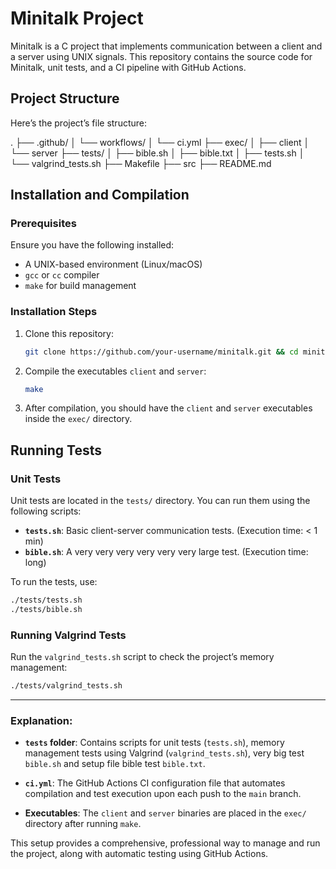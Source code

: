 # Minitalk Project

Minitalk is a C project that implements communication between a client and a server using UNIX signals. This repository contains the source code for Minitalk, unit tests, and a CI pipeline with GitHub Actions.

## Project Structure

Here’s the project’s file structure:

.
├── .github/
│   └── workflows/
│       └── ci.yml
├── exec/
│   ├── client
│   └── server
├── tests/
│   ├── bible.sh
│   ├── bible.txt
│   ├── tests.sh
│   └── valgrind_tests.sh
├── Makefile
├── src
├── README.md



## Installation and Compilation

### Prerequisites

Ensure you have the following installed:

- A UNIX-based environment (Linux/macOS)
- `gcc` or `cc` compiler
- `make` for build management

### Installation Steps

1. Clone this repository:

    ```bash
    git clone https://github.com/your-username/minitalk.git && cd minitalk
    ```

2. Compile the executables `client` and `server`:

    ```bash
    make
    ```

3. After compilation, you should have the `client` and `server` executables inside the `exec/` directory.

## Running Tests

### Unit Tests

Unit tests are located in the `tests/` directory. You can run them using the following scripts:

- **`tests.sh`**: Basic client-server communication tests. (Execution time: < 1 min)
- **`bible.sh`**: A very very very very very very large test. (Execution time: long)

To run the tests, use:

```bash
./tests/tests.sh
./tests/bible.sh
```

### Running Valgrind Tests

Run the `valgrind_tests.sh` script to check the project’s memory management:

```bash
./tests/valgrind_tests.sh
```

---

### Explanation:
  
- **`tests` folder**: Contains scripts for unit tests (`tests.sh`), memory management tests using Valgrind (`valgrind_tests.sh`), very big test `bible.sh` and setup file bible test `bible.txt`.

- **`ci.yml`**: The GitHub Actions CI configuration file that automates compilation and test execution upon each push to the `main` branch.

- **Executables**: The `client` and `server` binaries are placed in the `exec/` directory after running `make`.

This setup provides a comprehensive, professional way to manage and run the project, along with automatic testing using GitHub Actions.
